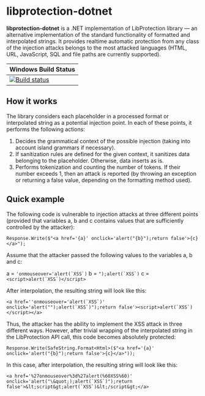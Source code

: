 # libprotection-dotnet

**libprotection-dotnet** is a .NET implementation of LibProtection library — an alternative implementation of the standard functionality of formatted and interpolated strings. It provides realtime automatic protection from any class of the injection attacks belongs to the most attacked languages (HTML, URL, JavaScript, SQL and file paths are currently supported).

| Windows Build Status |
|---|
|[![Build status](https://ci.appveyor.com/api/projects/status/d4jggt3p10bvbxik/branch/dev?svg=true)](https://ci.appveyor.com/project/libprotection/libprotection-dotnet/branch/dev)|

## How it works

The library considers each placeholder in a processed format or interpolated string as a potential injection point. In each of these points, it performs the following actions:

1. Decides the grammatical context of the possible injection (taking into account island grammars if necessary).
2. If sanitization rules are defined for the given context, it sanitizes data belonging to the placeholder. Otherwise, data inserts as is.
3. Performs tokenization and counting the number of tokens. If their number exceeds 1, then an attack is reported (by throwing an exception or returning a false value, depending on the formatting method used).

## Quick example

The following code is vulnerable to injection attacks at three different points (provided that variables a, b and c contains values that are sufficiently controlled by the attacker):

```
Response.Write($"<a href='{a}' onclick='alert("{b}");return false'>{c}</a>");
```

Assume that the attacker passed the following values to the variables a, b and c:

a = ``'onmouseover='alert(`XSS`)``
b = ``");alert(`XSS`)``
c = ``<script>alert(`XSS`)</script>``

After interpolation, the resulting string will look like this:

``<a href=''onmouseover='alert(`XSS`)' onclick='alert("");alert(`XSS`)");return false'><script>alert(`XSS`)</script></a>``

Thus, the attacker has the ability to implement the XSS attack in three different ways. However, after trivial wrapping of the interpolated string in the LibProtection API call, this code becomes absolutely protected:

```
Response.Write(SafeString.Format<Html>($"<a href='{a}' onclick='alert("{b}");return false'>{c}</a>"));
```

In this case, after interpolation, the resulting string will look like this:

``<a href='%27onmouseover%3d%27alert(%60XSS%60)' onclick='alert("\&quot;);alert(`XSS`)");return false'>&lt;script&gt;alert(`XSS`)&lt;/script&gt;</a>``
